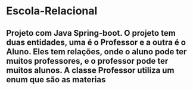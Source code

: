 # Escola-Relacional
<h2>Projeto com Java Spring-boot. O projeto tem duas entidades, uma é o Professor e a outra é o Aluno. Eles tem relações, onde o aluno pode ter muitos professores, e o professor pode ter muitos alunos. A classe Professor utiliza um enum que são as materias</h2>
